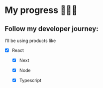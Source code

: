 # My progress 🙏🙏🙏
## Follow my developer journey: 

I'll be using products like 

- [x] React
  - [x] Next
  - [x] Node
  - [x] Typescript

